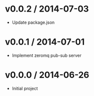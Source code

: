 # v0.0.2 / 2014-07-03

* Update package.json

# v0.0.1 / 2014-07-01

* Implement zeromq pub-sub server

# v0.0.0 / 2014-06-26

* Initial project

